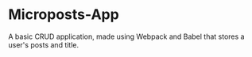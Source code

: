 # Microposts-App
A basic CRUD application, made using Webpack and Babel that stores a user's posts and title. 
